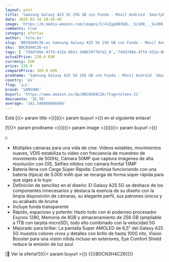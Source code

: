 ```yaml
---
layout: post
title: 'Samsung Galaxy A25 5G 256 GB con Funda - Móvil Android  Smartphone Libre  Carga Rápida  Cámara 50 MP  Azul  Versión Española '
date: 2025-02-10 18:45:46
image: 'https://m.media-amazon.com/images/I/41Zga6B3bEL._SL500_._SL400_.jpg'
comments: true
category: ofertas
author: 'tole.es'
slug: 'B0CN3H4CZ6-es Samsung Galaxy A25 5G 256 GB con Funda - Móvil Android...'
sku: 'B0CN3H4CZ6-es'
tags: [ '749d7d8e-47fd-431e-8b51-348b70f767e2_0','749d7d8e-47fd-431e-8b51-348b70f767e2_1601','749d7d8e-47fd-431e-8b51-348b70f767e2_701','749d7d8e-47fd-431e-8b51-348b70f767e2_9001','Arborist Merchandising Root','Comunicación móvil y accesorios','Electrónica','Móviles','Móviles y smartphones libres','Self Service','Special Features Stores','Wireless category page - Android smartphones','Wireless category page - Smartphones','Wireless category page - Top brands','android','samsung','🇪🇸', ]
actualPrice: 238.0 EUR
currency: EUR
price: 238.0
comparePrice: 369.0 EUR
prodname: 'Samsung Galaxy A25 5G 256 GB con Funda - Móvil Android  Smartphone Libre  Carga Rápida  Cámara 50 MP  Azul  Versión Española '
country: 'es'
flag: '🇪🇸'
brand: 'SAMSUNG'
buyurl: 'https://www.amazon.es/dp/B0CN3H4CZ6/?tag=tolees-21'
descuento: '35.50'
average: '242.540666666666'
---
```


Está [{{< param title >}}]({{< param buyurl >}}) en el siguiente enlace!

[![{{< param prodname >}}]({{< param image >}})]({{< param buyurl >}})

ℹ️:

- Múltiples cámaras para una vida de cine: Vídeos estables, movimientos suaves, VDIS estabiliza tu vídeo con frecuencia de muestreo de movimiento de 500Hz, Cámara 50MP que captura imágenes de alta resolución con OIS, Selfies nítidos con cámara frontal 13MP
- Batería llena con Carga Súper Rápida: Continúa funcionando con una batería (típica) de 5.000 mAh que se recarga de forma súper rápida para que sigas a lo tuyo
- Definición de sencillez en el diseño: El Galaxy A25 5G se deshace de los componentes innecesarios y destaca la esencia de su diseño con la limpia disposición de cámaras, su elegante perfil, sus patrones únicos y su acabado de bruma
- Incluye funda transparente
- Rápido, espacioso y potente: Hazlo todo con el poderoso procesador Exynos 1280, Memoria de 8GB y almacenamiento de 256 GB (ampliable a 1TB con tarjeta microSD), todo ello combinado con la velocidad 5G
- Mejorado para brillar: La pantalla Super AMOLED de 6,5” del Galaxy A25 5G muestra colores vivos y detalles con brillo de hasta 1000 nits, Vision Booster para una visión nítida incluso en exteriores, Eye Comfort Shield reduce la emisión de luz azul

[🛒 Ver la oferta!!]({{< param buyurl >}})
{{<world>}}B0CN3H4CZ6{{</world>}}
